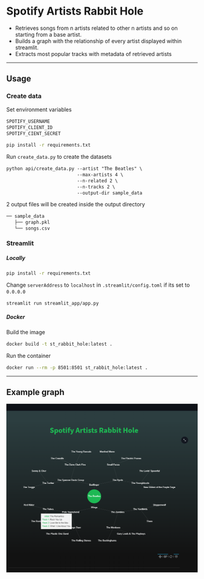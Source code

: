 # Spotify Artists Rabbit Hole

- Retrieves songs from n artists related to other n artists and so on starting from a base artist. 
- Builds a graph with the relationship of every artist displayed within streamlit.
- Extracts most popular tracks with metadata of retrieved artists

---
## Usage

### Create data

Set environment variables
```
SPOTIFY_USERNAME
SPOTIFY_CLIENT_ID
SPOTIFY_CIENT_SECRET
```

```bash
pip install -r requirements.txt
```

Run `create_data.py` to create the datasets
```
python api/create_data.py --artist "The Beatles" \
                          --max-artists 4 \
                          --n-related 2 \
                          --n-tracks 2 \
                          --output-dir sample_data
```

2 output files will be created inside the output directory
```
── sample_data
   ├── graph.pkl
   └── songs.csv
```

### Streamlit
##### Locally

```bash
pip install -r requirements.txt
```

Change `serverAddress` to `localhost` in `.streamlit/config.toml` if its set to `0.0.0.0`

```
streamlit run streamlit_app/app.py
```

##### Docker

Build the image
```bash
docker build -t st_rabbit_hole:latest .
```

Run the container
```bash
docker run --rm -p 8501:8501 st_rabbit_hole:latest . 
```

---
## Example graph

<img src="examples/the_beatles.png" alt="yapo" width=550>
